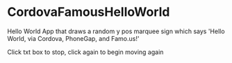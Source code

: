 # CordovaFamousHelloWorld
Hello World App that draws a random y pos marquee sign which says 'Hello World, via Cordova, PhoneGap, and Famo.us!'

Click txt box to stop, click again to begin moving again
